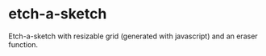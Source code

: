 # etch-a-sketch
Etch-a-sketch with resizable grid (generated with javascript) and an eraser function.
